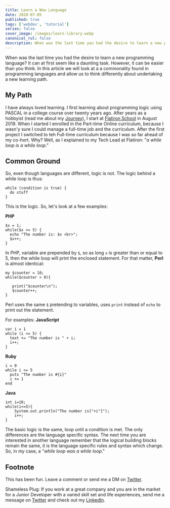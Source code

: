 ```yaml
---
title: Learn a New Language
date: 2020-07-05
published: true
tags: ['webdev', 'tutorial']
series: false
cover_image: /images/learn-library.webp
canonical_rul: false
description: When was the last time you had the desire to learn a new programming language? It can at first seem like a daunting task. However, it can be easier than you think. In this article we will look at a a commonality found in programming languages and allow us to think differently about undertaking a new learning path.
---
```

When was the last time you had the desire to learn a new programming language? It can at first seem like a daunting task. However, it can be easier than you think. In this article we will look at a a commonality found in programming languages and allow us to think differently about undertaking a new learning path.

## My Path
I have always loved learning. I first learning about programming logic using PASCAL in a college course over twenty years ago. After years as a hobbyist (read me about my [Journey](https://www.eclecticsaddlebag.com/passionate-journey/)), I start at [Flatiron School]() in August 2019. When I started I enrolled in the Part-time Online curriculum, because I wasn'y sure I could manage a full-time job and the curriculum. After the first project I switched to teh Full-time curriculum because I was so far ahead of my co-hort. Why? Well, as I explained to my Tech Lead at Flatiron: "*a while loop is a while loop*."

## Common Ground
So, even though languages are different, logic is not. The logic behind a while loop is thus:
```
while (condition is true) {
  do stuff
}
```

This is the logic. So, let's look at a few examples:

**PHP**
```
$x = 1;
while($x <= 5) {
  echo "The number is: $x <br>";
  $x++;
}
```
In PHP, variable are prepended by `$`, so as long `x` is greater than or equal to 5, then the while loop will print the enclosed statement. For that matter, **Perl** is almost identical:
```
my $counter = 10;
while($counter > 0){

   print("$counter\n");
   $counter++;
}
```
Perl uses the same `$` pretending to variables, uses `print` instead of `echo` to print out the statement.

For examples:
**JavaScript**
```
var i = 1
while (i <= 5) {
  text += "The number is " + i;
  i++;
}
```

**Ruby**
```
i = 0
while i <= 5
  puts "The number is #{i}"
  i += 1
end
```


**Java**
```
int i=10;
while(i<=5){
    System.out.println("The number is["+i"]");
    i++;
}
```

The basic logic is the same, loop until a condition is met. The only differences are the language specific syntax. The next time you are interested in another language remember that the logical building blocks remain the same, it is the language specific rules and syntax which change. So, in my case, a "*while loop was a while loop*."

## Footnote
This has been fun. Leave a comment or send me a DM on [Twitter](http://twitter.com/EclecticCoding).

Shameless Plug: If you work at a great company and you are in the market for a Junior Developer with a varied skill set and life experiences, send me a message on [Twitter](http://twitter.com/EclecticCoding) and check out my [LinkedIn](http://www.linkedin.com/in/dev-chuck-smith).
